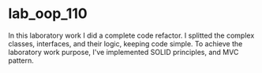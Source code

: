 # lab_oop_110
In this laboratory work I did a complete code refactor. I splitted the complex classes, interfaces, and their logic, keeping code simple. To achieve the laboratory work purpose, I've implemented SOLID principles, and MVC pattern.
